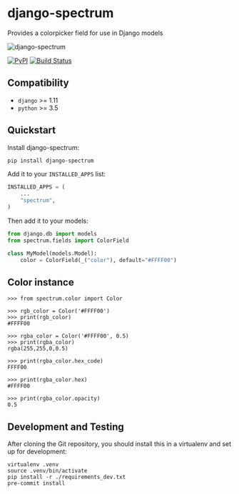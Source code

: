 # django-spectrum
Provides a colorpicker field for use in Django models

![django-spectrum](http://dl4.joxi.net/drive/2021/02/12/0025/1750/1701590/90/861af67e73.png)

[![PyPI](https://img.shields.io/pypi/v/django-spectrum.svg)](https://pypi.org/project/django-spectrum/)
[![Build Status](https://travis-ci.org/dldevinc/django-spectrum.svg?branch=master)](https://travis-ci.org/dldevinc/django-spectrum)

## Compatibility
* `django` >= 1.11
* `python` >= 3.5

## Quickstart
Install django-spectrum:
```bash
pip install django-spectrum
```

Add it to your `INSTALLED_APPS` list:
```python
INSTALLED_APPS = (
    ...
    "spectrum",
)
```

Then add it to your models:
```python
from django.db import models
from spectrum.fields import ColorField

class MyModel(models.Model):
    color = ColorField(_("color"), default="#FFFF00")
```

## Color instance
```
>>> from spectrum.color import Color

>>> rgb_color = Color('#FFFF00')
>>> print(rgb_color)
#FFFF00

>>> rgba_color = Color('#FFFF00', 0.5)
>>> print(rgba_color)
rgba(255,255,0,0.5)

>>> print(rgba_color.hex_code)
FFFF00

>>> print(rgba_color.hex)
#FFFF00

>>> print(rgba_color.opacity)
0.5
```

## Development and Testing
After cloning the Git repository, you should install this
in a virtualenv and set up for development:
```shell script
virtualenv .venv
source .venv/bin/activate
pip install -r ./requirements_dev.txt
pre-commit install
```
